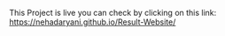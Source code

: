 This Project is live you can check by clicking on this link: https://nehadaryani.github.io/Result-Website/
